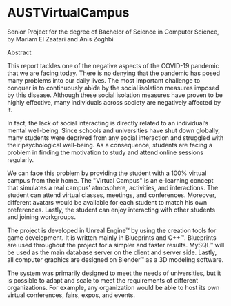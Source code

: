 # AUSTVirtualCampus
Senior Project for the degree of Bachelor of Science in Computer Science, by Mariam El Zaatari and Anis Zoghbi

Abstract

This report tackles one of the negative aspects of the COVID-19 pandemic that we are facing today. There is no denying that the pandemic has posed many problems into our daily lives. The most important challenge to conquer is to continuously abide by the social isolation measures imposed by this disease. Although these social isolation measures have proven to be highly effective, many individuals across society are negatively affected by it. 

In fact, the lack of social interacting is directly related to an individual’s mental well-being. Since schools and universities have shut down globally, many students were deprived from any social interaction and struggled with their psychological well-being. As a consequence, students are facing a problem in finding the motivation to study and attend online sessions regularly.

We can face this problem by providing the student with a 100% virtual campus from their home. The "Virtual Campus" is an e-learning concept that simulates a real campus’ atmosphere, activities, and interactions. The student can attend virtual classes, meetings, and conferences. Moreover, different avatars would be available for each student to match his own preferences. Lastly, the student can enjoy interacting with other students and joining workgroups.

The project is developed in Unreal Engine™ by using the creation tools for game development. It is written mainly in Blueprints and C++™. Blueprints are used throughout the project for a simpler and faster results. MySQL™ will be used as the main database server on the client and server side. Lastly, all computer graphics are designed on Blender™ as a 3D modeling software.

The system was primarily designed to meet the needs of universities, but it is possible to adapt and scale to meet the requirements of different organizations. For example, any organization would be able to host its own virtual conferences, fairs, expos, and events. 
